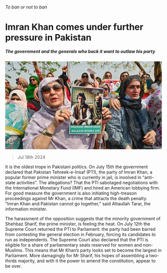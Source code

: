 ###### To ban or not to ban

# Imran Khan comes under further pressure in Pakistan 

##### The government and the generals who back it want to outlaw his party 

![image](images/20240720_ASP001.jpg) 

> Jul 18th 2024 

It is the oldest trope in Pakistani politics. On July 15th the government declared that Pakistan Tehreek-e-Insaf (PTI), the party of Imran Khan, a popular former prime minister who is currently in jail, is involved in “anti-state activities”. The allegations? That the PTI sabotaged negotiations with the International Monetary Fund (IMF) and hired an American lobbying firm. For good measure the government is also initiating high-treason proceedings against Mr Khan, a crime that attracts the death penalty. “Imran Khan and Pakistan cannot go together,” said Attaullah Tarar, the information minister. 

The harassment of the opposition suggests that the minority government of Shehbaz Sharif, the prime minister, is feeling the heat. On July 12th the Supreme Court returned the PTI to Parliament: the party had been barred from contesting the general election in February, forcing its candidates to run as independents. The Supreme Court also declared that the PTI is eligible for a share of parliamentary seats reserved for women and non-Muslims. This means that Mr Khan’s party looks set to become the largest in Parliament. More damagingly for Mr Sharif, his hopes of assembling a two-thirds majority, and with it the power to amend the constitution, appear to be over.

